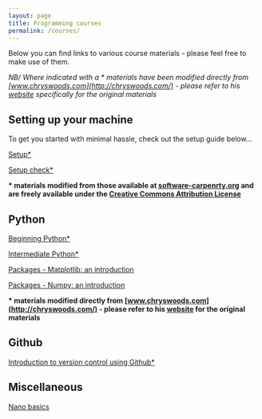 ```yaml
---
layout: page
title: Programming courses
permalink: /courses/
---
```


Below you can find links to various course materials - please feel free to make use of them.

*NB/ Where indicated with a \* materials have been modified directly from [www.chryswoods.com](http://chryswoods.com/) - please refer to his [website](http://chryswoods.com/) specifically for the original materials*

## Setting up your machine

To get you started with minimal hassle, check out the setup guide below...

[Setup\*](Setup/setup)

[Setup check\*](Setup_check/setup_check)

**\* materials modified from those available at [software-carpenrty.org](http://software-carpentry.org/) and are freely available under the [Creative Commons Attribution License](https://creativecommons.org/licenses/by/4.0/)**

## Python

[Beginning Python\*](Beginners_python/README)

[Intermediate Python\*](Intermediate_python/README)

[Packages - Matplotlib: an introduction](PythonPackages_matplotlib/README_matplotlib)

[Packages - Numpy: an introduction](PythonPackages_numpy/README_numpy)

**\* materials modified directly from [www.chryswoods.com](http://chryswoods.com/) - please refer to his [website](http://chryswoods.com/) for the original materials**

## Github

[Introduction to version control using Github\*](Intro_github/README)

## Miscellaneous

[Nano basics](nano_basics/nano_basics)

